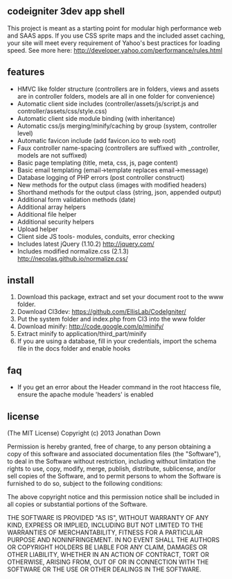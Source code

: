 ## codeigniter 3dev app shell

This project is meant as a starting point for modular high performance web and SAAS apps. If you use CSS sprite maps and the included asset caching, your site will meet every requirement of Yahoo's best practices for loading speed. See more here: http://developer.yahoo.com/performance/rules.html

## features

* HMVC like folder structure (controllers are in folders, views and assets are in controller folders, models are all in one folder for convenience)
* Automatic client side includes (controller/assets/js/script.js and controller/assets/css/style.css)
* Automatic client side module binding (with inheritance)
* Automatic css/js merging/minify/caching by group (system, controller level)
* Automatic favicon include (add favicon.ico to web root)
* Faux controller name-spacing (controllers are suffixed with _controller, models are not suffixed)
* Basic page templating (title, meta, css, js, page content)
* Basic email templating (email->template replaces email->message)
* Database logging of PHP errors (post controller construct)
* New methods for the output class (images with modified headers)
* Shorthand methods for the output class (string, json, appended output)
* Additional form validation methods (date)
* Additional array helpers
* Additional file helper
* Additional security helpers
* Upload helper
* Client side JS tools- modules, conduits, error checking
* Includes latest jQuery (1.10.2) http://jquery.com/
* Includes modified normalize.css (2.1.3) http://necolas.github.io/normalize.css/

## install

1. Download this package, extract and set your document root to the www folder.
2. Download CI3dev: https://github.com/EllisLab/CodeIgniter/
3. Put the system folder and index.php from CI3 into the www folder
4. Download minify: http://code.google.com/p/minify/
5. Extract minify to application/third_part/minify
6. If you are using a database, fill in your credentials, import the schema file in the docs folder and enable hooks

## faq

* If you get an error about the Header command in the root htaccess file, ensure the apache module 'headers' is enabled

## license

(The MIT License) Copyright (c) 2013 Jonathan Down

Permission is hereby granted, free of charge, to any person obtaining a copy of this software and associated documentation files (the "Software"), to deal in the Software without restriction, including without limitation the rights to use, copy, modify, merge, publish, distribute, sublicense, and/or sell copies of the Software, and to permit persons to whom the Software is furnished to do so, subject to the following conditions:

The above copyright notice and this permission notice shall be included in all copies or substantial portions of the Software.

THE SOFTWARE IS PROVIDED "AS IS", WITHOUT WARRANTY OF ANY KIND, EXPRESS OR IMPLIED, INCLUDING BUT NOT LIMITED TO THE WARRANTIES OF MERCHANTABILITY, FITNESS FOR A PARTICULAR PURPOSE AND NONINFRINGEMENT. IN NO EVENT SHALL THE AUTHORS OR COPYRIGHT HOLDERS BE LIABLE FOR ANY CLAIM, DAMAGES OR OTHER LIABILITY, WHETHER IN AN ACTION OF CONTRACT, TORT OR OTHERWISE, ARISING FROM, OUT OF OR IN CONNECTION WITH THE SOFTWARE OR THE USE OR OTHER DEALINGS IN THE SOFTWARE.
